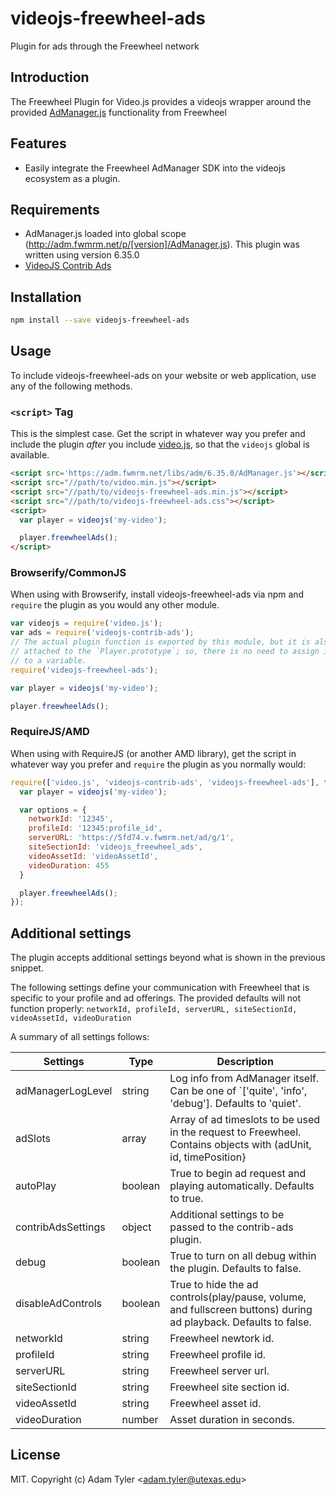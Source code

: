 # videojs-freewheel-ads

Plugin for ads through the Freewheel network

## Introduction
The Freewheel Plugin for Video.js provides a videojs wrapper around the provided [AdManager.js](https://hub.freewheel.tv/pages/viewpage.action?spaceKey=techdocs&title=AdManager+SDK+API+Documentation#tab-JavaScript%2FHTML5) 
functionality from Freewheel

## Features
- Easily integrate the Freewheel AdManager SDK into the videojs ecosystem as a plugin.

## Requirements
  - AdManager.js loaded into global scope (http://adm.fwmrm.net/p/[version]/AdManager.js). This plugin was written using version 6.35.0
  - [VideoJS Contrib Ads](https://github.com/videojs/videojs-contrib-ads)

## Installation

```sh
npm install --save videojs-freewheel-ads
```

## Usage

To include videojs-freewheel-ads on your website or web application, use any of the following methods.

### `<script>` Tag

This is the simplest case. Get the script in whatever way you prefer and include the plugin _after_ you include [video.js][videojs], so that the `videojs` global is available.

```html
<script src='https://adm.fwmrm.net/libs/adm/6.35.0/AdManager.js'></script>
<script src="//path/to/video.min.js"></script>
<script src="//path/to/videojs-freewheel-ads.min.js"></script>
<script src="//path/to/videojs-freewheel-ads.css"></script>
<script>
  var player = videojs('my-video');

  player.freewheelAds();
</script>
```

### Browserify/CommonJS

When using with Browserify, install videojs-freewheel-ads via npm and `require` the plugin as you would any other module.

```js
var videojs = require('video.js');
var ads = require('videojs-contrib-ads');
// The actual plugin function is exported by this module, but it is also
// attached to the `Player.prototype`; so, there is no need to assign it
// to a variable.
require('videojs-freewheel-ads');

var player = videojs('my-video');

player.freewheelAds();
```

### RequireJS/AMD

When using with RequireJS (or another AMD library), get the script in whatever way you prefer and `require` the plugin as you normally would:

```js
require(['video.js', 'videojs-contrib-ads', 'videojs-freewheel-ads'], function(videojs) {
  var player = videojs('my-video');

  var options = {
    networkId: '12345',
    profileId: '12345:profile_id',
    serverURL: 'https://5fd74.v.fwmrm.net/ad/g/1',
    siteSectionId: 'videojs_freewheel_ads',
    videoAssetId: 'videoAssetId',
    videoDuration: 455
  }

  player.freewheelAds();
});
```

## Additional settings
The plugin accepts additional settings beyond what is shown in
the previous snippet. 

The following settings define your communication with Freewheel that is specific to your profile and ad offerings. The provided defaults will not function properly: 
`networkId, profileId, serverURL, siteSectionId, videoAssetId, videoDuration`

A summary of all settings follows:

| Settings | Type | Description |
|----------|------|-------------|
| adManagerLogLevel      | string       | Log info from AdManager itself. Can be one of `['quite', 'info', 'debug']. Defaults to 'quiet'. |
| adSlots                | array        | Array of ad timeslots to be used in the request to Freewheel. Contains objects with (adUnit, id, timePosition} |
| autoPlay               | boolean      | True to begin ad request and playing automatically. Defaults to true. |
| contribAdsSettings     | object       | Additional settings to be passed to the contrib-ads plugin. |
| debug                  | boolean      | True to turn on all debug within the plugin. Defaults to false. |
| disableAdControls      | boolean      | True to hide the ad controls(play/pause, volume, and fullscreen buttons) during ad playback. Defaults to false. |
| networkId              | string       | Freewheel newtork id. |
| profileId              | string       | Freewheel profile id. |
| serverURL              | string       | Freewheel server url. |
| siteSectionId          | string       | Freewheel site section id. |
| videoAssetId           | string       | Freewheel asset id. |
| videoDuration          | number       | Asset duration in seconds. |


## License

MIT. Copyright (c) Adam Tyler &lt;adam.tyler@utexas.edu&gt;


[videojs]: http://videojs.com/
